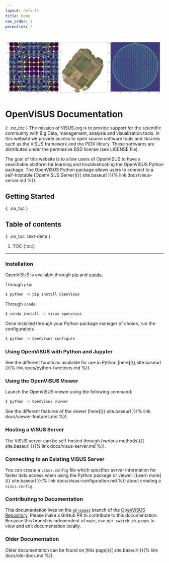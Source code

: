 ```yaml
---
layout: default
title: Home
nav_order: 1
permalink: /
---
```


![](docs/assets/images/banner.jpg)

# OpenViSUS Documentation
{: .no_toc }
The mission of ViSUS.org is to provide support for the scientific community with Big Data, management, analysis and visualization tools. In this website we provide access to open source software tools and libraries such as the ViSUS framework and the PIDX library. These softwares are distributed under the permissive BSD license (see LICENSE file).

The goal of this website is to allow users of OpenViSUS to have a searchable platform for learning and troubleshooting the OpenViSUS Python package. The OpenViSUS Python package allows users to connect to a self-hostable [OpenViSUS Server]({{ site.baseurl }}{% link docs/visus-server.md %}).

## Getting Started
{: .no_toc }

## Table of contents
{: .no_toc .text-delta }

1. TOC
{:toc}

---

### Installation
OpenViSUS is available through [pip](https://pypi.org/project/OpenVisus/) and [conda](https://anaconda.org/ViSUS/openvisus).

Through `pip`:

```bash
$ python -m pip install OpenVisus
```

Through `conda`:
```bash
$ conda install -c visus openvisus
```

Once installed through your Python package manager of choice, run the configuration:
```bash
$ python -m OpenVisus configure
```

### Using OpenViSUS with Python and Jupyter
See the different functions available for use in Python [here]({{ site.baseurl }}{% link docs/python-functions.md %}).

### Using the OpenViSUS Viewer
Launch the OpenViSUS viewer using the following command:
```bash
$ python -m OpenVisus viewer
```

See the different features of the viewer [here]({{ site.baseurl }}{% link docs/viewer-features.md %}).

### Hosting a ViSUS Server
The ViSUS server can be self-hosted through [various methods]({{ site.baseurl }}{% link docs/visus-server.md %}).

### Connecting to an Existing ViSUS Server
You can create a `visus.config` file which specifies server information for faster data access when using the Python package or viewer. [Learn more]({{ site.baseurl }}{% link docs/visus-configuration.md %}) about creating a `visus.config`.

### Contributing to Documentation
This documentation lives on the [`gh-pages`](https://github.com/sci-visus/OpenVisus/tree/gh-pages) branch of the [OpenViSUS Repository](https://github.com/sci-visus/OpenVisus). Please make a GitHub PR to contribute to this documentation. Because this branch is independent of `main`, use `git switch gh-pages` to view and edit documentation locally.

### Older Documentation
Older documentation can be found on [this page]({{ site.baseurl }}{% link docs/old-docs.md %}).
